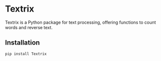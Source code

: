 # Textrix

Textrix is a Python package for text processing, offering functions to count words and reverse text.

## Installation

```bash
pip install Textrix
 
